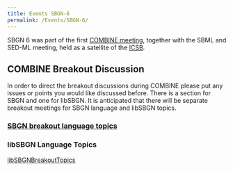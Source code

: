 ```yaml
---
title: Events SBGN-6
permalink: /Events/SBGN-6/
---
```


SBGN 6 was part of the first [COMBINE meeting](http://sbml.org/Events/Forums/COMBINE_2010), together with the SBML and SED-ML meeting, held as a satellite of the [ICSB](http://www.icsb2010.org.uk/).

COMBINE Breakout Discussion
---------------------------

In order to direct the breakout discussions during COMBINE please put any issues or points you would like discussed before. There is a section for SBGN and one for libSBGN. It is anticipated that there will be separate breakout meetings for SBGN language and libSBGN topics.

### [SBGN breakout language topics](/Events/SBGN-6/SBGN_languages_breakout_topics "wikilink")

### libSBGN Language Topics

[libSBGNBreakoutTopics](/libSBGNBreakoutTopics "wikilink")